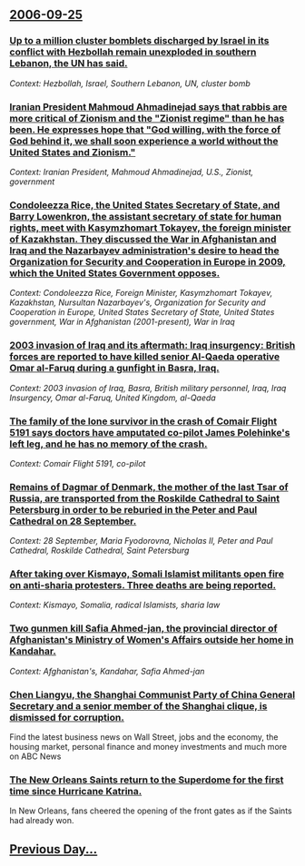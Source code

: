 ## [2006-09-25](/news/2006/09/25/index.md)

### [ Up to a million cluster bomblets discharged by Israel in its conflict with Hezbollah remain unexploded in southern Lebanon, the UN has said. ](/news/2006/09/25/up-to-a-million-cluster-bomblets-discharged-by-israel-in-its-conflict-with-hezbollah-remain-unexploded-in-southern-lebanon-the-un-has-said.md)
_Context: Hezbollah, Israel, Southern Lebanon, UN, cluster bomb_

### [ Iranian President Mahmoud Ahmadinejad says that rabbis are more critical of Zionism and the "Zionist regime" than he has been. He expresses hope that "God willing, with the force of God behind it, we shall soon experience a world without the United States and Zionism." ](/news/2006/09/25/iranian-president-mahmoud-ahmadinejad-says-that-rabbis-are-more-critical-of-zionism-and-the-zionist-regime-than-he-has-been-he-expresses.md)
_Context: Iranian President, Mahmoud Ahmadinejad, U.S., Zionist, government_

### [ Condoleezza Rice, the United States Secretary of State, and Barry Lowenkron, the assistant secretary of state for human rights, meet with Kasymzhomart Tokayev, the foreign minister of Kazakhstan. They discussed the War in Afghanistan and Iraq and the Nazarbayev administration's desire to head the Organization for Security and Cooperation in Europe in 2009, which the United States Government opposes. ](/news/2006/09/25/condoleezza-rice-the-united-states-secretary-of-state-and-barry-lowenkron-the-assistant-secretary-of-state-for-human-rights-meet-with-k.md)
_Context: Condoleezza Rice, Foreign Minister, Kasymzhomart Tokayev, Kazakhstan, Nursultan Nazarbayev's, Organization for Security and Cooperation in Europe, United States Secretary of State, United States government, War in Afghanistan (2001-present), War in Iraq_

### [ 2003 invasion of Iraq and its aftermath: Iraq insurgency: British forces are reported to have killed senior Al-Qaeda operative Omar al-Faruq during a gunfight in Basra, Iraq. ](/news/2006/09/25/2003-invasion-of-iraq-and-its-aftermath-p-iraq-insurgency-british-forces-are-reported-to-have-killed-senior-al-qaeda-operative-omar-al-far.md)
_Context: 2003 invasion of Iraq, Basra, British military personnel, Iraq, Iraq Insurgency, Omar al-Faruq, United Kingdom, al-Qaeda_

### [ The family of the lone survivor in the crash of Comair Flight 5191 says doctors have amputated co-pilot James Polehinke's left leg, and he has no memory of the crash. ](/news/2006/09/25/the-family-of-the-lone-survivor-in-the-crash-of-comair-flight-5191-says-doctors-have-amputated-co-pilot-james-polehinke-s-left-leg-and-he.md)
_Context: Comair Flight 5191, co-pilot_

### [ Remains of Dagmar of Denmark, the mother of the last Tsar of Russia, are transported from the Roskilde Cathedral to Saint Petersburg in order to be reburied in the Peter and Paul Cathedral on 28 September. ](/news/2006/09/25/remains-of-dagmar-of-denmark-the-mother-of-the-last-tsar-of-russia-are-transported-from-the-roskilde-cathedral-to-saint-petersburg-in-ord.md)
_Context: 28 September, Maria Fyodorovna, Nicholas II, Peter and Paul Cathedral, Roskilde Cathedral, Saint Petersburg_

### [ After taking over Kismayo, Somali Islamist militants open fire on anti-sharia protesters.  Three deaths are being reported. ](/news/2006/09/25/after-taking-over-kismayo-somali-islamist-militants-open-fire-on-anti-sharia-protesters-three-deaths-are-being-reported.md)
_Context: Kismayo, Somalia, radical Islamists, sharia law_

### [ Two gunmen kill Safia Ahmed-jan, the provincial director of Afghanistan's Ministry of Women's Affairs outside her home in Kandahar. ](/news/2006/09/25/two-gunmen-kill-safia-ahmed-jan-the-provincial-director-of-afghanistan-s-ministry-of-women-s-affairs-outside-her-home-in-kandahar.md)
_Context: Afghanistan's, Kandahar, Safia Ahmed-jan_

### [ Chen Liangyu, the Shanghai Communist Party of China General Secretary and a senior member of the Shanghai clique, is dismissed for corruption. ](/news/2006/09/25/chen-liangyu-the-shanghai-communist-party-of-china-general-secretary-and-a-senior-member-of-the-shanghai-clique-is-dismissed-for-corrupti.md)
Find the latest business news on Wall Street, jobs and the economy, the housing market, personal finance and money investments and much more on ABC News

### [ The New Orleans Saints return to the Superdome for the first time since Hurricane Katrina. ](/news/2006/09/25/the-new-orleans-saints-return-to-the-superdome-for-the-first-time-since-hurricane-katrina.md)
In New Orleans, fans cheered the opening of the front gates as if the Saints had already won.

## [Previous Day...](/news/2006/09/24/index.md)

